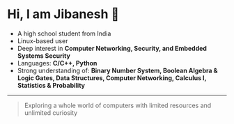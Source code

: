# Hi, I am Jibanesh 👋

- A high school student from India  
- Linux-based user  
- Deep interest in **Computer Networking, Security, and Embedded Systems Security**  
- Languages: **C/C++, Python**  
- Strong understanding of: **Binary Number System, Boolean Algebra & Logic Gates, Data Structures, Computer Networking, Calculus I, Statistics & Probability**

---

> Exploring a whole world of computers with limited resources and unlimited curiosity
